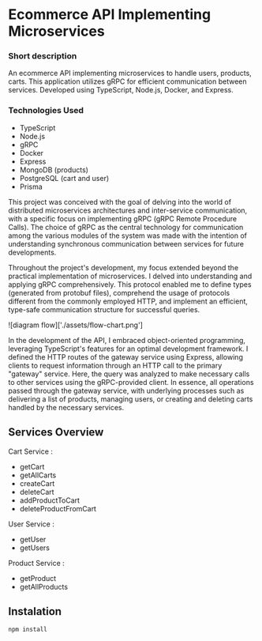 # Ecommerce API Implementing Microservices

### Short description 

An ecommerce API implementing microservices to handle users, products, carts. This application utilizes gRPC for efficient communication between services. Developed using TypeScript, Node.js, Docker, and Express.

### Technologies Used
- TypeScript
- Node.js
- gRPC
- Docker
- Express
- MongoDB (products)
- PostgreSQL (cart and user)
- Prisma

This project was conceived with the goal of delving into the world of distributed microservices architectures and inter-service communication, with a specific focus on implementing gRPC (gRPC Remote Procedure Calls). The choice of gRPC as the central technology for communication among the various modules of the system was made with the intention of understanding synchronous communication between services for future developments.

Throughout the project's development, my focus extended beyond the practical implementation of microservices. I delved into understanding and applying gRPC comprehensively. This protocol enabled me to define types (generated from protobuf files), comprehend the usage of protocols different from the commonly employed HTTP, and implement an efficient, type-safe communication structure for successful queries.


![diagram flow]['./assets/flow-chart.png']


In the development of the API, I embraced object-oriented programming, leveraging TypeScript's features for an optimal development framework. I defined the HTTP routes of the gateway service using Express, allowing clients to request information through an HTTP call to the primary "gateway" service. Here, the query was analyzed to make necessary calls to other services using the gRPC-provided client. In essence, all operations passed through the gateway service, with underlying processes such as delivering a list of products, managing users, or creating and deleting carts handled by the necessary services.

## Services Overview

Cart Service : 

- getCart
- getAllCarts
- createCart
- deleteCart
- addProductToCart
- deleteProductFromCart

User Service :

- getUser
- getUsers

Product Service :

- getProduct
- getAllProducts


## Instalation 

```
npm install
```